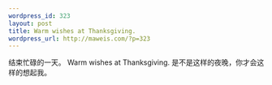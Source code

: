 ```yaml
--- 
wordpress_id: 323
layout: post
title: Warm wishes at Thanksgiving.
wordpress_url: http://maweis.com/?p=323
---
```

结束忙碌的一天。
Warm wishes at Thanksgiving.
是不是这样的夜晚，你才会这样的想起我。
